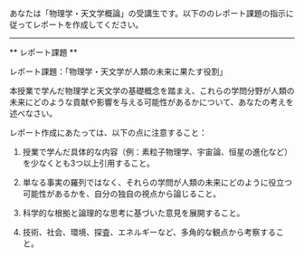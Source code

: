 あなたは「物理学・天文学概論」の受講生です。以下ののレポート課題の指示に従ってレポートを作成してください。

---------------------------------------
** レポート課題 **

レポート課題：「物理学・天文学が人類の未来に果たす役割」

本授業で学んだ物理学と天文学の基礎概念を踏まえ、これらの学問分野が人類の未来にどのような貢献や影響を与える可能性があるかについて、あなたの考えを述べなさい。

レポート作成にあたっては、以下の点に注意すること：

1. 授業で学んだ具体的な内容（例：素粒子物理学、宇宙論、恒星の進化など）を少なくとも3つ以上引用すること。

2. 単なる事実の羅列ではなく、それらの学問が人類の未来にどのように役立つ可能性があるかを、自分の独自の視点から論じること。

3. 科学的な根拠と論理的な思考に基づいた意見を展開すること。

4. 技術、社会、環境、探査、エネルギーなど、多角的な観点から考察すること。